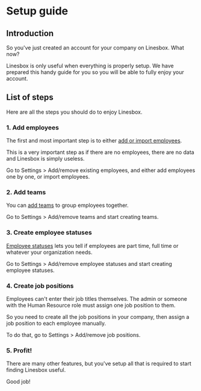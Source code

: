 # Setup guide

## Introduction

So you've just created an account for your company on Linesbox. What now?

Linesbox is only useful when everything is properly setup. We have prepared this handy guide for you so you will be able to fully enjoy your account.

## List of steps

Here are all the steps you should do to enjoy Linesbox.

### 1. Add employees

The first and most important step is to either [add or import employees](/documentation/manage/employee-management).

This is a very important step as if there are no employees, there are no data and Linesbox is simply useless.

Go to Settings > Add/remove existing employees, and either add employees one by one, or import employees.

### 2. Add teams

You can [add teams](/documentation/manage/team-management) to group employees together.

Go to Settings > Add/remove teams and start creating teams.

### 3. Create employee statuses

[Employee statuses](/documentation/manage/employee-management.html#employee-statuses) lets you tell if employees are part time, full time or whatever your organization needs.

Go to Settings > Add/remove employee statuses and start creating employee statuses.

### 4. Create job positions

Employees can't enter their job titles themselves. The admin or someone with the Human Resource role must assign one job position to them.

So you need to create all the job positions in your company, then assign a job position to each employee manually.

To do that, go to Settings > Add/remove job positions.

### 5. Profit!

There are many other features, but you've setup all that is required to start finding Linesbox useful.

Good job!
